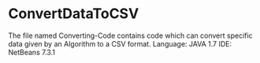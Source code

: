# ConvertDataToCSV
The file named Converting-Code contains code which can convert specific data given by an Algorithm to a CSV format.
Language: JAVA 1.7
IDE: NetBeans 7.3.1
